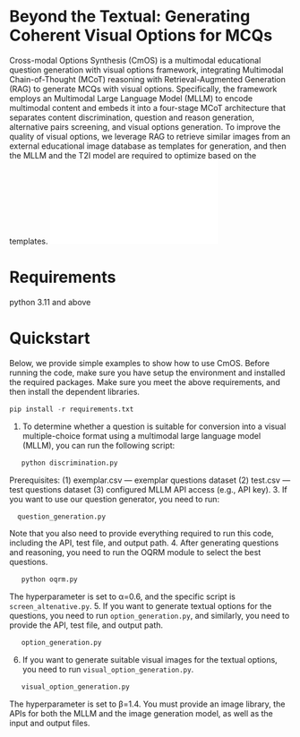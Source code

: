 # Beyond the Textual: Generating Coherent Visual Options for MCQs
Cross-modal Options Synthesis (CmOS) is a multimodal educational question generation with visual options framework, integrating Multimodal Chain-of-Thought (MCoT) reasoning with Retrieval-Augmented Generation (RAG) to generate MCQs with visual options. Specifically, the framework employs an Multimodal Large Language Model (MLLM) to encode multimodal content and embeds it into a four-stage MCoT architecture that separates content discrimination, question and reason generation, alternative pairs screening, and visual options generation. To improve the quality of visual options, we leverage RAG to retrieve similar images from an external educational image database as templates for generation, and then the MLLM and the T2I model are required to optimize based on the templates.
![Alt text](fig4.pdf)

# Requirements
python 3.11 and above

# Quickstart
Below, we provide simple examples to show how to use CmOS.
Before running the code, make sure you have setup the environment and installed the required packages. Make sure you meet the above requirements, and then install the dependent libraries.
```python
pip install -r requirements.txt
```
1. To determine whether a question is suitable for conversion into a visual multiple-choice format using a multimodal large language model (MLLM), you can run the following script:
```python
   python discrimination.py
```
Prerequisites: (1) exemplar.csv — exemplar questions dataset (2) test.csv — test questions dataset (3) configured MLLM API access (e.g., API key).
3. If you want to use our question generator, you need to run:
```python
  question_generation.py
```
Note that you also need to provide everything required to run this code, including the API, test file, and output path.
4. After generating questions and reasoning, you need to run the OQRM module to select the best questions.
```python
   python oqrm.py
```
The hyperparameter is set to α=0.6, and the specific script is `screen_altenative.py`.
5. If you want to generate textual options for the questions, you need to run `option_generation.py`, and similarly, you need to provide the API, test file, and output path.
```python
   option_generation.py
```
6. If you want to generate suitable visual images for the textual options, you need to run `visual_option_generation.py`.
```python
   visual_option_generation.py
```
The hyperparameter is set to β=1.4. You must provide an image library, the APIs for both the MLLM and the image generation model, as well as the input and output files.

